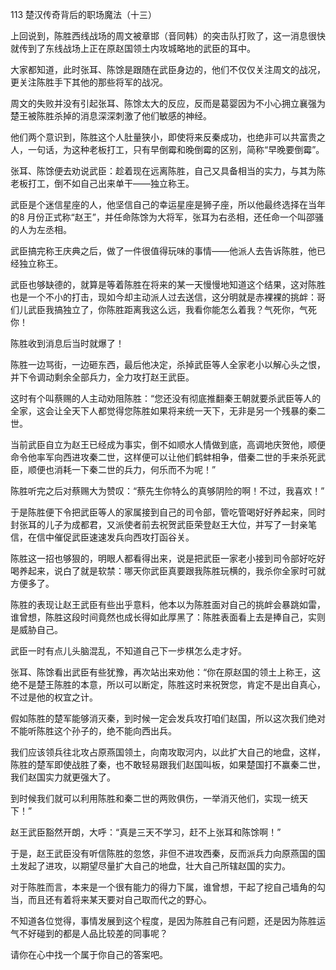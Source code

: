 113 楚汉传奇背后的职场魔法（十三）






上回说到，陈胜西线战场的周文被章邯（音同韩）的突击队打败了，这一消息很快就传到了东线战场上正在原赵国领土内攻城略地的武臣的耳中。

大家都知道，此时张耳、陈馀是跟随在武臣身边的，他们不仅仅关注周文的战况，更关注陈胜手下其他的那些将军的战况。



周文的失败并没有引起张耳、陈馀太大的反应，反而是葛婴因为不小心拥立襄强为楚王被陈胜杀掉的消息深深刺激了他们敏感的神经。

他们两个意识到，陈胜这个人肚量狭小，即使将来反秦成功，也绝非可以共富贵之人，一句话，为这种老板打工，只有早倒霉和晚倒霉的区别，简称“早晚要倒霉”。



张耳、陈馀便去劝说武臣：趁着现在远离陈胜，自己又具备相当的实力，与其为陈老板打工，倒不如自己出来单干——独立称王。

武臣是个迷信星座的人，他坚信自己的幸运星座是狮子座，所以他最终选择在当年的8 月份正式称“赵王”，并任命陈馀为大将军，张耳为右丞相，还任命一个叫邵骚的人为左丞相。

武臣搞完称王庆典之后，做了一件很值得玩味的事情——他派人去告诉陈胜，他已经独立称王。



武臣也够缺德的，就算是等着陈胜在将来的某一天慢慢地知道这个结果，这对陈胜也是一个不小的打击，现如今却主动派人过去送信，这分明就是赤裸裸的挑衅：哥们儿武臣我搞独立了，你陈胜距离我这么远，我看你能怎么着我？气死你，气死你！

陈胜收到消息后当时就爆了！

陈胜一边骂街，一边砸东西，最后他决定，杀掉武臣等人全家老小以解心头之恨，并下令调动剩余全部兵力，全力攻打赵王武臣。

这时有个叫蔡赐的人主动劝阻陈胜：“您还没有彻底推翻秦王朝就要杀武臣等人的全家，这会让全天下人都觉得您陈胜如果将来统一天下，无非是另一个残暴的秦二世。

当前武臣自立为赵王已经成为事实，倒不如顺水人情做到底，高调地庆贺他，顺便命令他率军向西进攻秦二世，这样便可以让他们鹤蚌相争，借秦二世的手来杀死武臣，顺便也消耗一下秦二世的兵力，何乐而不为呢！”



陈胜听完之后对蔡赐大为赞叹：“蔡先生你特么的真够阴险的啊！不过，我喜欢！”

于是陈胜便下令把武臣等人的家属接到自己的司令部，管吃管喝好好养起来，同时封张耳的儿子为成都君，又派使者前去祝贺武臣荣登赵王大位，并写了一封亲笔信，在信中催促武臣速速发兵向西攻打函谷关。

陈胜这一招也够狠的，明眼人都看得出来，说是把武臣一家老小接到司令部好吃好喝养起来，说白了就是软禁：哪天你武臣真要跟我陈胜玩横的，我杀你全家时可就方便多了。

陈胜的表现让赵王武臣有些出乎意料，他本以为陈胜面对自己的挑衅会暴跳如雷，谁曾想，陈胜这段时间竟然也成长得如此厚黑了：陈胜表面看上去是捧自己，实则是威胁自己。

武臣一时有点儿头脑混乱，不知道自己下一步棋怎么走才好。



张耳、陈馀看出武臣有些犹豫，再次站出来劝他：“你在原赵国的领土上称王，这绝不是楚王陈胜的本意，所以可以断定，陈胜这时来祝贺您，肯定不是出自真心，不过是他的权宜之计。

假如陈胜的楚军能够消灭秦，到时候一定会发兵攻打咱们赵国，所以这次我们绝对不能听陈胜这个孙子的，绝不能向西出兵。

我们应该领兵往北攻占原燕国领土，向南攻取河内，以此扩大自己的地盘，这样，陈胜的楚军即使战胜了秦，也不敢轻易跟我们赵国叫板，如果楚国打不赢秦二世，我们赵国实力就更强大了。

到时候我们就可以利用陈胜和秦二世的两败俱伤，一举消灭他们，实现一统天下！”



赵王武臣豁然开朗，大呼：“真是三天不学习，赶不上张耳和陈馀啊！”

于是，赵王武臣没有听信陈胜的忽悠，非但不进攻西秦，反而派兵力向原燕国的国土发起了进攻，以期望尽量扩大自己的地盘，壮大自己所辖赵国的实力。

对于陈胜而言，本来是一个很有能力的得力下属，谁曾想，干起了挖自己墙角的勾当，而且还有着将来某天要对自己取而代之的野心。

不知道各位觉得，事情发展到这个程度，是因为陈胜自己有问题，还是因为陈胜运气不好碰到的都是人品比较差的同事呢？

请你在心中找一个属于你自己的答案吧。

